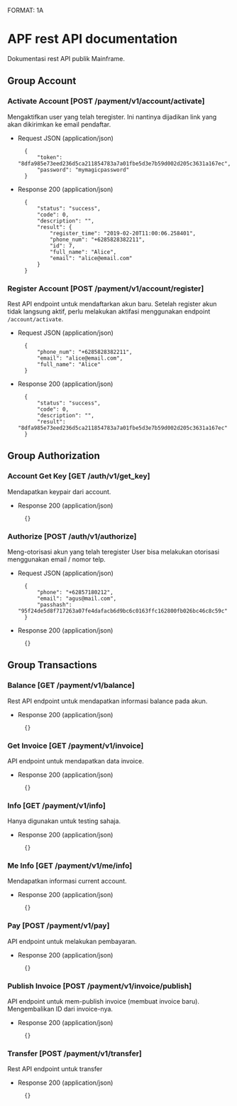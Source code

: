 FORMAT: 1A

# APF rest API documentation

Dokumentasi rest API publik Mainframe.

## Group Account

### Activate Account [POST /payment/v1/account/activate]

Mengaktifkan user yang telah teregister.
Ini nantinya dijadikan link yang akan dikirimkan ke email pendaftar.

+ Request JSON (application/json)

        {
            "token": "8dfa985e73eed236d5ca211854783a7a01fbe5d3e7b59d002d205c3631a167ec", 
            "password": "mymagicpassword"
        }

+ Response 200 (application/json)

        {
            "status": "success", 
            "code": 0, 
            "description": "", 
            "result": {
                "register_time": "2019-02-20T11:00:06.258401", 
                "phone_num": "+6285828382211", 
                "id": 7, 
                "full_name": "Alice", 
                "email": "alice@email.com"
            }
        }

### Register Account [POST /payment/v1/account/register]

Rest API endpoint untuk mendaftarkan akun baru.
Setelah register akun tidak langsung aktif, perlu melakukan
aktifasi menggunakan endpoint `/account/activate`.

+ Request JSON (application/json)

        {
            "phone_num": "+6285828382211", 
            "email": "alice@email.com", 
            "full_name": "Alice"
        }

+ Response 200 (application/json)

        {
            "status": "success", 
            "code": 0, 
            "description": "", 
            "result": "8dfa985e73eed236d5ca211854783a7a01fbe5d3e7b59d002d205c3631a167ec"
        }

## Group Authorization

### Account Get Key [GET /auth/v1/get_key]

Mendapatkan keypair dari account.

+ Response 200 (application/json)

        {}

### Authorize [POST /auth/v1/authorize]

Meng-otorisasi akun yang telah teregister
User bisa melakukan otorisasi menggunakan email / nomor telp.

+ Request JSON (application/json)

        {
            "phone": "+62857180212", 
            "email": "agus@mail.com", 
            "passhash": "95f24de5d8f717263a07fe4dafacb6d9bc6c0163ffc162800fb026bc46c8c59c"
        }

+ Response 200 (application/json)

        {}

## Group Transactions

### Balance [GET /payment/v1/balance]

Rest API endpoint untuk mendapatkan informasi balance pada akun.

+ Response 200 (application/json)

        {}

### Get Invoice [GET /payment/v1/invoice]

API endpoint untuk mendapatkan data invoice.

+ Response 200 (application/json)

        {}

### Info [GET /payment/v1/info]

Hanya digunakan untuk testing sahaja.

+ Response 200 (application/json)

        {}

### Me Info [GET /payment/v1/me/info]

Mendapatkan informasi current account.

+ Response 200 (application/json)

        {}

### Pay [POST /payment/v1/pay]

API endpoint untuk melakukan pembayaran.

+ Response 200 (application/json)

        {}

### Publish Invoice [POST /payment/v1/invoice/publish]

API endpoint untuk mem-publish invoice (membuat invoice baru).
Mengembalikan ID dari invoice-nya.

+ Response 200 (application/json)

        {}

### Transfer [POST /payment/v1/transfer]

Rest API endpoint untuk transfer

+ Response 200 (application/json)

        {}

